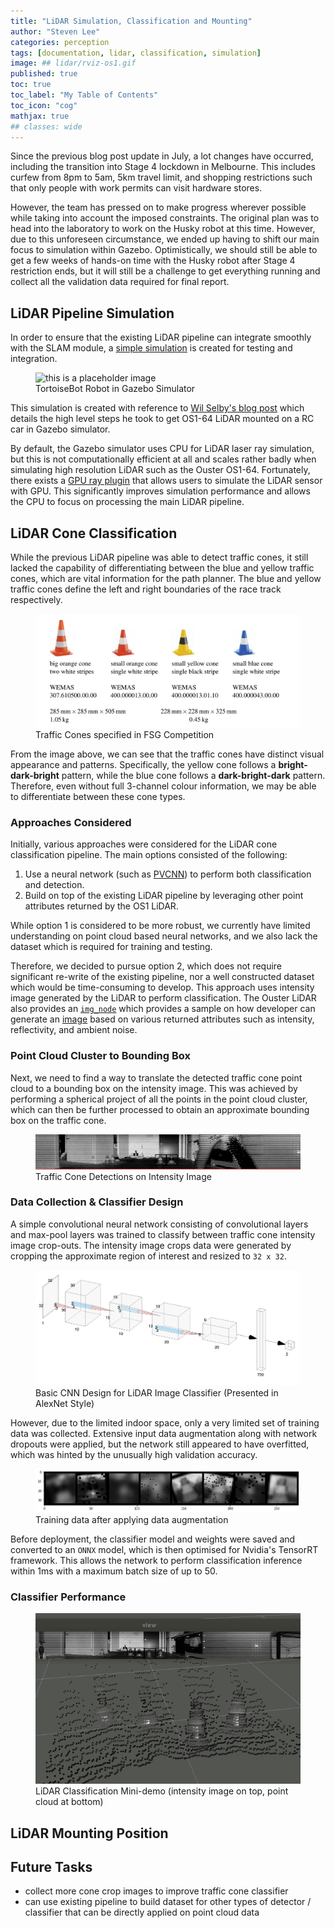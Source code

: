 ```yaml
---
title: "LiDAR Simulation, Classification and Mounting"
author: "Steven Lee"
categories: perception
tags: [documentation, lidar, classification, simulation]
image: ## lidar/rviz-os1.gif
published: true
toc: true
toc_label: "My Table of Contents"
toc_icon: "cog"
mathjax: true
## classes: wide
---
```


<!-- * LiDAR pipeline simulation
* LiDAR traffic cone classification
* LiDAR mounting position -->

<!-- Discuss changes in our situation.
Stage 4 so that we cannot enter the labs to test on the Husky.
But we work to our best extent to maximise the outcome.
Work with constraints and get creative. -->

Since the previous blog post update in July, a lot changes have occurred, including the transition into Stage 4 lockdown in Melbourne. This includes curfew from 8pm to 5am, 5km travel limit, and shopping restrictions such that only people with work permits can visit hardware stores.

However, the team has pressed on to make progress wherever possible while taking into account the imposed constraints. The original plan was to head into the laboratory to work on the Husky robot at this time. However, due to this unforeseen circumstance, we ended up having to shift our main focus to simulation within Gazebo. Optimistically, we should still be able to get a few weeks of hands-on time with the Husky robot after Stage 4 restriction ends, but it will still be a challenge to get everything running and collect all the validation data required for final report.

## LiDAR Pipeline Simulation
In order to ensure that the existing LiDAR pipeline can integrate smoothly with the SLAM module, a [simple simulation](https://github.com/MURDriverless/tortoisebot) is created for testing and integration.

<figure>
  <img src="/assets/img/lidar-2/lidar-sim-cones-2.gif" alt="this is a placeholder image">
  <figcaption>TortoiseBot Robot in Gazebo Simulator</figcaption>
</figure>

This simulation is created with reference to [Wil Selby's blog post](https://www.wilselby.com/2019/05/simulating-an-ouster-os-1-lidar-sensor-in-ros-gazebo-and-rviz/) which details the high level steps he took to get OS1-64 LiDAR mounted on a RC car in Gazebo simulator.

By default, the Gazebo simulator uses CPU for LiDAR laser ray simulation, but this is not computationally efficient at all and scales rather badly when simulating high resolution LiDAR such as the Ouster OS1-64. Fortunately, there exists a [GPU ray plugin](http://gazebosim.org/tutorials?tut=ros_gzplugins##GPULaser) that allows users to simulate the LiDAR sensor with GPU. This significantly improves simulation performance and allows the CPU to focus on processing the main LiDAR pipeline.

## LiDAR Cone Classification

While the previous LiDAR pipeline was able to detect traffic cones, it still lacked the capability of differentiating between the blue and yellow traffic cones, which are vital information for the path planner. The blue and yellow traffic cones define the left and right boundaries of the race track respectively.

<figure>
  <img src="/assets/img/lidar-2/cones.png" alt="this is a placeholder image">
  <figcaption>Traffic Cones specified in FSG Competition</figcaption>
</figure>

From the image above, we can see that the traffic cones have distinct visual appearance and patterns. Specifically, the yellow cone follows a **bright-dark-bright** pattern, while the blue cone follows a **dark-bright-dark** pattern. Therefore, even without full 3-channel colour information, we may be able to differentiate between these cone types.

### Approaches Considered

Initially, various approaches were considered for the LiDAR cone classification pipeline. The main options consisted of the following:

1. Use a neural network (such as [PVCNN](https://arxiv.org/abs/1907.03739)) to perform both classification and detection.
2. Build on top of the existing LiDAR pipeline by leveraging other point attributes returned by the OS1 LiDAR.

While option 1 is considered to be more robust, we currently have limited understanding on point cloud based neural networks, and we also lack the dataset which is required for training and testing.

Therefore, we decided to pursue option 2, which does not require significant re-write of the existing pipeline, nor a well constructed dataset which would be time-consuming to develop. This approach uses intensity image generated by the LiDAR to perform classification. The Ouster LiDAR also provides an [`img_node`](https://github.com/ouster-lidar/ouster_example/blob/master/ouster_ros/src/img_node.cpp) which provides a sample on how developer can generate an [image](https://ouster.com/blog/the-camera-is-in-the-lidar/) based on various returned attributes such as intensity, reflectivity, and ambient noise.


### Point Cloud Cluster to Bounding Box

Next, we need to find a way to translate the detected traffic cone point cloud to a bounding box on the intensity image. This was achieved by performing a spherical project of all the points in the point cloud cluster, which can then be further processed to obtain an approximate bounding box on the traffic cone.

<figure>
  <img src="/assets/img/lidar-2/lidar-img-cone-detect-5.gif" alt="this is a placeholder image">
  <figcaption>Traffic Cone Detections on Intensity Image</figcaption>
</figure>

### Data Collection & Classifier Design

A simple convolutional neural network consisting of convolutional layers and max-pool layers was trained to classify between traffic cone intensity image crop-outs. The intensity image crops data were generated by cropping the approximate region of interest and resized to `32 x 32`.


<figure>
  <img src="/assets/img/lidar-2/classifier-net.png" alt="this is a placeholder image">
  <figcaption>Basic CNN Design for LiDAR Image Classifier (Presented in AlexNet Style)</figcaption>
</figure>

However, due to the limited indoor space, only a very limited set of training data was collected. Extensive input data augmentation along with network dropouts were applied, but the network still appeared to have overfitted, which was hinted by the unusually high validation accuracy.

<figure>
  <img src="/assets/img/lidar-2/augmented.png" alt="this is a placeholder image">
  <figcaption>Training data after applying data augmentation</figcaption>
</figure>

Before deployment, the classifier model and weights were saved and converted to an `ONNX` model, which is then optimised for Nvidia's TensorRT framework. This allows the network to perform classification inference within 1ms with a maximum batch size of up to 50.

### Classifier Performance

<figure>
  <img src="/assets/img/lidar-2/lidar-img-pt-cloud-detect-3.gif" alt="this is a placeholder image">
  <figcaption>LiDAR Classification Mini-demo (intensity image on top, point cloud at bottom)</figcaption>
</figure>

## LiDAR Mounting Position


## Future Tasks

* collect more cone crop images to improve traffic cone classifier
* can use existing pipeline to build dataset for other types of detector / classifier that can be directly applied on point cloud data